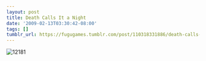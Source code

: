 ```yaml
---
layout: post
title: Death Calls It a Night
date: '2009-02-13T03:30:42-08:00'
tags: []
tumblr_url: https://fugugames.tumblr.com/post/110318331886/death-calls-it-a-night
---
```

 ![12181](http://itshardtofondlepenguins.com/wp-content/uploads/2009/02/12181.jpg "12181")

